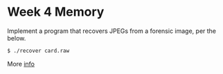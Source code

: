 # Week 4 Memory 
Implement a program that recovers JPEGs from a forensic image, per the below.
```bash
$ ./recover card.raw
```
More [info](https://cs50.harvard.edu/x/2020/psets/4/recover/#:~:text=$%20./recover%20card.raw)
